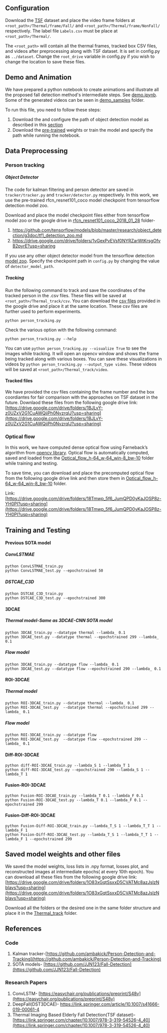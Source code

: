 ## Configuration 
Download the [TSF](../README.md#Dataset) dataset and place the video frame folders at ```<root_path>/Thermal/frame/Fall/``` and ```<root_path>/Thermal/frame/NonFall/``` respectively. The label file ```Labels.csv``` must be place at ```<root_path>/Thermal/```. 

The ```<root_path>``` will contain all the thermal frames, tracked box CSV files, and videos after preprocessing along with TSF dataset. It is set in config.py as ```../dataset```. 
Change the ```root_drive``` variable in config.py if you wish to change the location to save these files.

## Demo and Animation
We have prepared a python notebook to create animations and illustrate all the proposed fall detection method's intermediate steps. See [demo.ipynb](demo.ipynb). Some of the generated videos can be seen in [demo_samples](demo_samples) folder.

To run this file, you need to follow these steps:
1. Download the and configure the path of object detection model as described in this [section](#object-detector)
2. Download the [pre-trained](#saved-model-weights-and-other-files) weights or train the model and specify the path while running the notebook.

## Data Preprocessing
### Person tracking
##### Object Detector
The code for kalman filtering and person detector are saved in ```tracker/tracker.py``` and ```tracker/detector.py``` respectively. In this work, we use the pre-trained rfcn_resnet101_coco model checkpoint from tensorflow detection model zoo. 

Download and place the model checkpoint files either from tensorflow model zoo or the google drive in [rfcn_resnet101_coco_2018_01_28](rfcn_resnet101_coco_2018_01_28) folder-
1. https://github.com/tensorflow/models/blob/master/research/object_detection/g3doc/tf1_detection_zoo.md
2. https://drive.google.com/drive/folders/1vGexPvEVsf0NYRZarWtKrsgOfvB2pyrE?usp=sharing

If you use any other object detector model from the tensorflow detection [model zoo](https://github.com/tensorflow/models/blob/master/research/object_detection/g3doc/tf1_detection_zoo.md). Specify the checkpoint path in ```config.py``` by changing the value of ```detector_model_path```.
##### Tracking
Run the following command to track and save the coordinates of the tracked person in the .csv files. These files will be saved at ```<root_path>/Thermal_track/csv```. You can download the [csv files](#tracked-files) provided in the google drive and place it at the same location. These csv files are further used to perform experiments.
```
python person_tracking.py
```
Check the various option with the following command:
```
python person_tracking.py --help
```
You can use ```python person_tracking.py --visualize True``` to see the images while tracking. It will open an opencv window and shows the frame being tracked along with various boxes. You can save these visualizations in videos by ```python person_tracking.py --output_type video```. These videos will be saved at ```<root_path>/Thermal_track/video```.

#### Tracked files

We have provided the csv files containing the frame number and the box coordiantes for fair comparison with the approaches on TSF dataset in the future. Downlaod these files from the following google drive link:
[https://drive.google.com/drive/folders/1BJLvY-z0UZxV2G1CuAWQjiPh0NvzrqlJ?usp=sharing](https://drive.google.com/drive/folders/1BJLvY-z0UZxV2G1CuAWQjiPh0NvzrqlJ?usp=sharing)

### Optical flow
In this work, we have computed dense optical flow using Farneback’s algorithm from [opencv library](https://opencv-python-tutroals.readthedocs.io/en/latest/py_tutorials/py_video/py_lucas_kanade/py_lucas_kanade.html). Optical flow is automatically computed, saved and loaded from the [Optical_flow_h-64_w-64_win-8_bw-10](Optical_flow_h-64_w-64_win-8_bw-10) folder while training and testing. 

To save time, you can download and place the precomputed optical flow from the following google drive link and then store them in [Optical_flow_h-64_w-64_win-8_bw-10](Optical_flow_h-64_w-64_win-8_bw-10) folder.

Link: [https://drive.google.com/drive/folders/18Tmwp_5f6_JumQPD0yKaJOSP8z-YH0PI?usp=sharing](https://drive.google.com/drive/folders/18Tmwp_5f6_JumQPD0yKaJOSP8z-YH0PI?usp=sharing)

## Training and Testing

#### Previous SOTA model

##### ConvLSTMAE
```
python ConvLSTMAE_train.py
python ConvLSTMAE_test.py --epochstrained 50
```

##### DSTCAE_C3D
```
python DSTCAE_C3D_train.py
python DSTCAE_C3D_test.py --epochstrained 300
```

#### 3DCAE

##### Thermal model-Same as 3DCAE-CNN SOTA model
```
python 3DCAE_train.py --datatype thermal --lambda_ 0.1
python 3DCAE_test.py --datatype thermal --epochstrained 299 --lambda_ 0.1
```
##### Flow model
```
python 3DCAE_train.py --datatype flow --lambda_ 0.1
python 3DCAE_test.py --datatype flow --epochstrained 290 --lambda_ 0.1
```

#### ROI-3DCAE

##### Thermal model
```
python ROI-3DCAE_train.py --datatype thermal --lambda_ 0.1
python ROI-3DCAE_test.py  --datatype thermal --epochstrained 299 --lambda_ 0.1
```
##### Flow model
```
python ROI-3DCAE_train.py --datatype flow
python ROI-3DCAE_test.py  --datatype flow --epochstrained 299 --lambda_ 0.1
```

#### Diff-ROI-3DCAE 

```
python diff-ROI-3DCAE_train.py --lambda_S 1 --lambda_T 1
python diff-ROI-3DCAE_test.py --epochstrained 290 --lambda_S 1 --lambda_T 1
```

#### Fusion-ROI-3DCAE 

```
python Fusion-ROI-3DCAE_train.py --lambda_T 0.1 --lambda_F 0.1
python Fusion-ROI-3DCAE_test.py --lambda_T 0.1 --lambda_F 0.1 --epochstrained 299
```

#### Fusion-Diff-ROI-3DCAE 

```
python Fusion-Diff-ROI-3DCAE_train.py --lambda_T_S 1 --lambda_T_T 1 --lambda_F 1
python Fusion-Diff-ROI-3DCAE_test.py --lambda_T_S 1 --lambda_T_T 1 --lambda_F 1 --epochstrained 299
```

## Saved model weights and other files
We saved the model weights, loss lists in .npy format, losses plot, and reconstructed images at intermediate epochs( at every 10th epoch). You can download all these files from the following google drive link:
[https://drive.google.com/drive/folders/1O83xGqtSsxxD5CVATMc8azJslzNblavs?usp=sharing](https://drive.google.com/drive/folders/1O83xGqtSsxxD5CVATMc8azJslzNblavs?usp=sharing)

Download all the folders or the desired one in the same folder structure and place it in the [Thermal_track](Thermal_track) folder.

## References
### Code
1. Kalman tracker-[https://github.com/ambakick/Person-Detection-and-Tracking](https://github.com/ambakick/Person-Detection-and-Tracking)
2. SOTA models- [https://github.com/JJN123/Fall-Detection](https://github.com/JJN123/Fall-Detection)
### Research Papers
1. ConvLSTM- [https://easychair.org/publications/preprint/S48v](https://easychair.org/publications/preprint/S48v)
2. DeepFall(DST3DCAE)- [https://link.springer.com/article/10.1007/s41666-019-00061-4 ]()
3. Thermal Imaging Based Elderly Fall Detection(TSF dataset)- [https://link.springer.com/chapter/10.1007/978-3-319-54526-4_40](https://link.springer.com/chapter/10.1007/978-3-319-54526-4_40)
